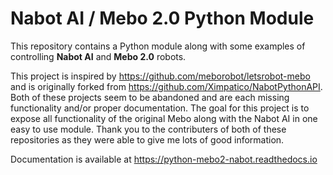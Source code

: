 # Nabot AI / Mebo 2.0 Python Module

This repository contains a Python module along with some examples of controlling **Nabot AI** and **Mebo 2.0** robots.  

This project is inspired by <https://github.com/meborobot/letsrobot-mebo> and is originally forked from <https://github.com/Ximpatico/NabotPythonAPI>. Both of these projects seem to be abandoned and are each missing functionality and/or proper documentation. The goal for this project is to expose all functionality of the original Mebo along with the Nabot AI in one easy to use module. Thank you to the contributers of both of these repositories as they were able to give me lots of good information. 

Documentation is available at <https://python-mebo2-nabot.readthedocs.io>
